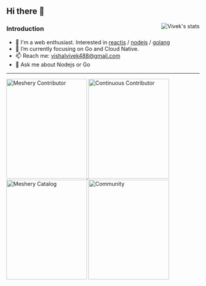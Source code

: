 ## Hi there 👋

<img align="right" src="https://github-readme-stats.vercel.app/api?username=vishalvivekm&show_icons=true&count_private=true" alt="Vivek's stats" />

### Introduction

- 🔭 I'm a web enthusiast. Interested in [reactjs](https://github.com/facebook/react) / [nodejs](https://github.com/nodejs) / [golang](https://github.com/golang)
- 🌱 I’m currently focusing on Go and Cloud Native.
- 📫 Reach me: vishalvivek488@gmail.com
- 💬 Ask me about Nodejs or Go

---

<div>
  
  <a href="https://meshery.layer5.io/user/878488d5-c394-4b04-91b4-fd2f9e67ffaf?tab=badges" title="Meshery Contributor">
    <img width="210px" height="260px" src="https://badges.layer5.io/assets/badges/meshery/meshery.png" alt="Meshery Contributor" />
  </a>
  <a href="https://meshery.layer5.io/user/878488d5-c394-4b04-91b4-fd2f9e67ffaf?tab=badges" title="Continuous Contributor">
    <img width="210px" height="260px" src="https://badges.layer5.io/assets/badges/continuous-contributor/continuous-contributor.png" alt="Continuous Contributor" />
  </a>
  <a id="image" href="https://meshery.layer5.io/user/878488d5-c394-4b04-91b4-fd2f9e67ffaf?tab=badges" title="Meshery Catalog">
    <img width="210px" height="260px" src="https://badges.layer5.io/assets/badges/meshery-catalog/meshery-catalog.png" alt="Meshery Catalog" /></a>
 <a href= "https://meshery.layer5.io/user/878488d5-c394-4b04-91b4-fd2f9e67ffaf?tab=badges">
    <img width="210px" height="260px" src = "https://badges.layer5.io/assets/badges/community/community.png" alt = "Community" title="Community"/>
  </a >
</div>
